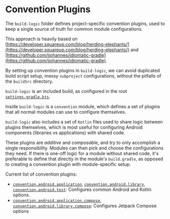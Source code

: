 # Convention Plugins

The `build-logic` folder defines project-specific convention plugins, used to keep a single
source of truth for common module configurations.

This approach is heavily based on
[https://developer.squareup.com/blog/herding-elephants/](https://developer.squareup.com/blog/herding-elephants/)
and
[https://github.com/jjohannes/idiomatic-gradle](https://github.com/jjohannes/idiomatic-gradle).

By setting up convention plugins in `build-logic`, we can avoid duplicated build script setup,
messy `subproject` configurations, without the pitfalls of the `buildSrc` directory.

`build-logic` is an included build, as configured in the root
[`settings.gradle.kts`](../settings.gradle.kts).

Inside `build-logic` is a `convention` module, which defines a set of plugins that all normal
modules can use to configure themselves.

`build-logic` also includes a set of `Kotlin` files used to share logic between plugins themselves,
which is most useful for configuring Android components (libraries vs applications) with shared
code.

These plugins are *additive* and *composable*, and try to only accomplish a single responsibility.
Modules can then pick and choose the configurations they need.
If there is one-off logic for a module without shared code, it's preferable to define that directly
in the module's `build.gradle`, as opposed to creating a convention plugin with module-specific
setup.

Current list of convention plugins:

- [`convention.android.application`](convention/src/main/kotlin/AndroidApplicationConventionPlugin.kt),
  [`convention.android.library`](convention/src/main/kotlin/AndroidLibraryConventionPlugin.kt),
  [`convention.android.test`](convention/src/main/kotlin/AndroidTestConventionPlugin.kt):
  Configures common Android and Kotlin options.
- [`convention.android.application.compose`](convention/src/main/kotlin/AndroidApplicationComposeConventionPlugin.kt),
  [`convention.android.library.compose`](convention/src/main/kotlin/AndroidLibraryComposeConventionPlugin.kt):
  Configures Jetpack Compose options
